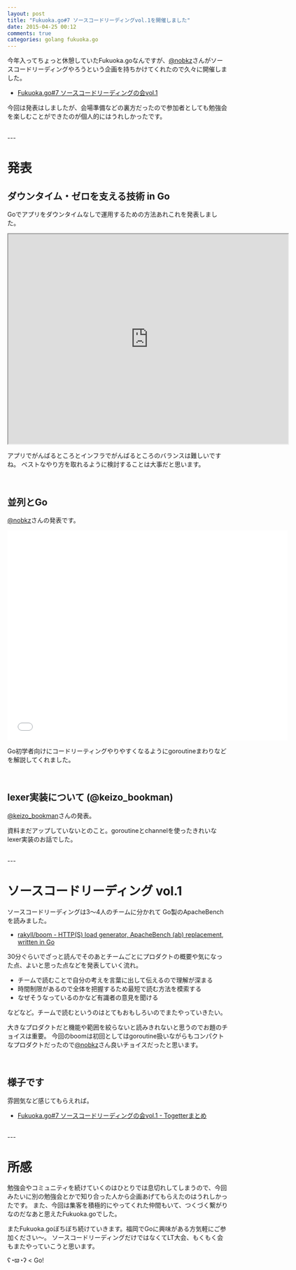 ```yaml
---
layout: post
title: "Fukuoka.go#7 ソースコードリーディングvol.1を開催しました"
date: 2015-04-25 00:12
comments: true
categories: golang fukuoka.go
---
```


今年入ってちょっと休憩していたFukuoka.goなんですが、[@nobkz](https://twitter.com/nobkz)さんがソースコードリーディングやろうという企画を持ちかけてくれたので久々に開催しました。

- [Fukuoka.go#7 ソースコードリーディングの会vol.1](https://fukuokago.doorkeeper.jp/events/23212)

今回は発表はしましたが、会場準備などの裏方だったので参加者としても勉強会を楽しむことができたのが個人的にはうれしかったです。

<br />
---

# 発表

## ダウンタイム・ゼロを支える技術 in Go

Goでアプリをダウンタイムなしで運用するための方法あれこれを発表しました。

<iframe src="http://www.storyboards.jp/widget/7xay4r" width="640" height="480"></iframe>

アプリでがんばるところとインフラでがんばるところのバランスは難しいですね。
ベストなやり方を取れるように検討することは大事だと思います。

<br />

## 並列とGo

[@nobkz](https://twitter.com/nobkz)さんの発表です。

<iframe src="//slides.com/nobukazuhanada/go/embed" width="640" height="480" scrolling="no" frameborder="0" webkitallowfullscreen mozallowfullscreen allowfullscreen></iframe>

Go初学者向けにコードリーティングやりやすくなるようにgoroutineまわりなどを解説してくれました。

<br />

## lexer実装について (@keizo\_bookman)

[@keizo\_bookman](https://twitter.com/keizo_bookman)さんの発表。

資料まだアップしていないとのこと。goroutineとchannelを使ったきれいなlexer実装のお話でした。

<br />
---

# ソースコードリーディング vol.1

ソースコードリーディングは3〜4人のチームに分かれて Go製のApacheBenchを読みました。

- [rakyll/boom - HTTP(S) load generator, ApacheBench (ab) replacement, written in Go](https://github.com/rakyll/boom)

30分ぐらいでざっと読んでそのあとチームごとにプロダクトの概要や気になった点、よいと思った点などを発表していく流れ。

- チームで読むことで自分の考えを言葉に出して伝えるので理解が深まる
- 時間制限があるので全体を把握するため最短で読む方法を模索する
- なぜそうなっているのかなど有識者の意見を聞ける

などなど。チームで読むというのはとてもおもしろいのでまたやっていきたい。

大きなプロダクトだと機能や範囲を絞らないと読みきれないと思うのでお題のチョイスは重要。
今回のboomは初回としてはgoroutine扱いながらもコンパクトなプロダクトだったので[@nobkz](https://twitter.com/nobkz)さん良いチョイスだったと思います。

<br />

## 様子です

雰囲気など感じてもらえれば。

- [Fukuoka.go#7 ソースコードリーディングの会vol.1 - Togetterまとめ](http://togetter.com/li/812438)

<br />
---

# 所感

勉強会やコミュニティを続けていくのはひとりでは息切れしてしまうので、今回みたいに別の勉強会とかで知り合った人から企画あげてもらえたのはうれしかったです。
また、今回は集客を積極的にやってくれた仲間もいて、つくづく繋がりなのだなあと思えたFukuoka.goでした。

またFukuoka.goぼちぼち続けていきます。福岡でGoに興味がある方気軽にご参加ください〜。
ソースコードリーディングだけではなくてLT大会、もくもく会もまたやっていこうと思います。

ʕ◔ϖ◔ʔ < Go!

